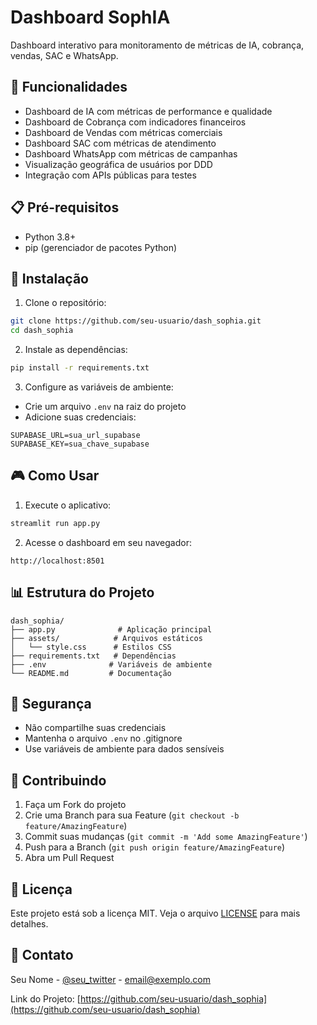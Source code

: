 # Dashboard SophIA

Dashboard interativo para monitoramento de métricas de IA, cobrança, vendas, SAC e WhatsApp.

## 🚀 Funcionalidades

- Dashboard de IA com métricas de performance e qualidade
- Dashboard de Cobrança com indicadores financeiros
- Dashboard de Vendas com métricas comerciais
- Dashboard SAC com métricas de atendimento
- Dashboard WhatsApp com métricas de campanhas
- Visualização geográfica de usuários por DDD
- Integração com APIs públicas para testes

## 📋 Pré-requisitos

- Python 3.8+
- pip (gerenciador de pacotes Python)

## 🔧 Instalação

1. Clone o repositório:
```bash
git clone https://github.com/seu-usuario/dash_sophia.git
cd dash_sophia
```

2. Instale as dependências:
```bash
pip install -r requirements.txt
```

3. Configure as variáveis de ambiente:
- Crie um arquivo `.env` na raiz do projeto
- Adicione suas credenciais:
```
SUPABASE_URL=sua_url_supabase
SUPABASE_KEY=sua_chave_supabase
```

## 🎮 Como Usar

1. Execute o aplicativo:
```bash
streamlit run app.py
```

2. Acesse o dashboard em seu navegador:
```
http://localhost:8501
```

## 📊 Estrutura do Projeto

```
dash_sophia/
├── app.py              # Aplicação principal
├── assets/            # Arquivos estáticos
│   └── style.css      # Estilos CSS
├── requirements.txt   # Dependências
├── .env              # Variáveis de ambiente
└── README.md         # Documentação
```

## 🔐 Segurança

- Não compartilhe suas credenciais
- Mantenha o arquivo `.env` no .gitignore
- Use variáveis de ambiente para dados sensíveis

## 🤝 Contribuindo

1. Faça um Fork do projeto
2. Crie uma Branch para sua Feature (`git checkout -b feature/AmazingFeature`)
3. Commit suas mudanças (`git commit -m 'Add some AmazingFeature'`)
4. Push para a Branch (`git push origin feature/AmazingFeature`)
5. Abra um Pull Request

## 📝 Licença

Este projeto está sob a licença MIT. Veja o arquivo [LICENSE](LICENSE) para mais detalhes.

## 📧 Contato

Seu Nome - [@seu_twitter](https://twitter.com/seu_twitter) - email@exemplo.com

Link do Projeto: [https://github.com/seu-usuario/dash_sophia](https://github.com/seu-usuario/dash_sophia) 